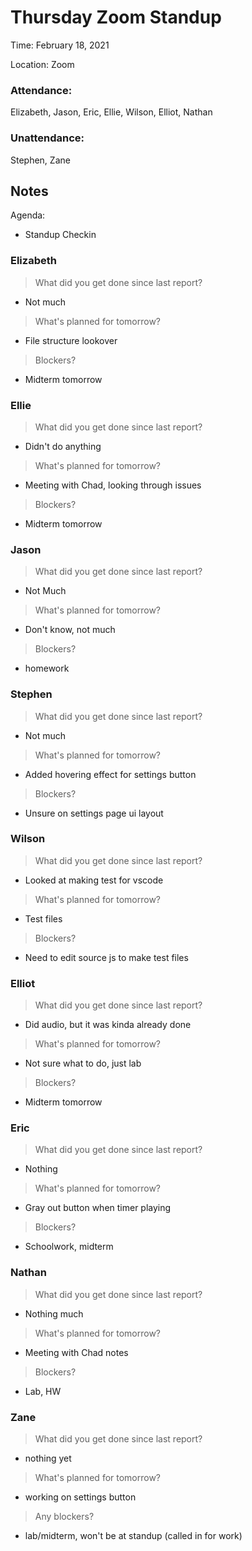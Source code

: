 # Thursday Zoom Standup
Time: February 18, 2021 

Location: Zoom

### Attendance:

Elizabeth, Jason, Eric, Ellie, Wilson, Elliot, Nathan

### Unattendance:

Stephen, Zane

## Notes
Agenda:
- Standup Checkin
  
### Elizabeth
> What did you get done since last report?
- Not much
> What's planned for tomorrow?
- File structure lookover
> Blockers?
- Midterm tomorrow

### Ellie
> What did you get done since last report?
- Didn't do anything
> What's planned for tomorrow?
- Meeting with Chad, looking through issues
> Blockers?
- Midterm tomorrow

### Jason
> What did you get done since last report?
- Not Much
> What's planned for tomorrow?
- Don't know, not much
> Blockers?
- homework

### Stephen
> What did you get done since last report?
- Not much
> What's planned for tomorrow?
- Added hovering effect for settings button
> Blockers?
- Unsure on settings page ui layout

### Wilson
> What did you get done since last report?
- Looked at making test for vscode
> What's planned for tomorrow?
- Test files
> Blockers?
- Need to edit source js to make test files

### Elliot
> What did you get done since last report?
- Did audio, but it was kinda already done
> What's planned for tomorrow?
- Not sure what to do, just lab
> Blockers?
- Midterm tomorrow

### Eric
> What did you get done since last report?
- Nothing
> What's planned for tomorrow?
- Gray out button when timer playing
> Blockers?
- Schoolwork, midterm

### Nathan
> What did you get done since last report?
- Nothing much
> What's planned for tomorrow?
- Meeting with Chad notes
> Blockers?
- Lab, HW

### Zane
> What did you get done since last report?
- nothing yet
> What's planned for tomorrow?
- working on settings button
> Any blockers?
- lab/midterm, won't be at standup (called in for work)
